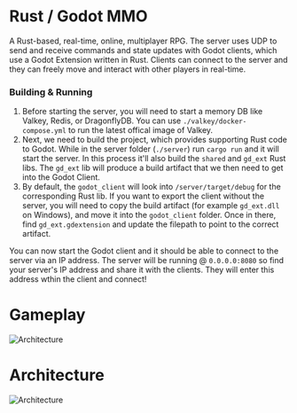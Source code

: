 # Rust / Godot MMO
A Rust-based, real-time, online, multiplayer RPG. The server uses UDP to send and receive commands and state updates with Godot clients, which use a Godot Extension written in Rust. Clients can connect to the server and they can freely move and interact with other players in real-time.

### Building & Running
1. Before starting the server, you will need to start a memory DB like Valkey, Redis, or DragonflyDB. You can use `./valkey/docker-compose.yml` to run the latest offical image of Valkey.
2. Next, we need to build the project, which provides supporting Rust code to Godot. While in the server folder (`./server`) run `cargo run` and it will start the server. In this process it'll also build the `shared` and `gd_ext` Rust libs. The `gd_ext` lib will produce a build artifact that we then need to get into the Godot Client.
3. By default, the `godot_client` will look into `/server/target/debug` for the corresponding Rust lib. If you want to export the client without the server, you will need to copy the build artifact (for example `gd_ext.dll` on Windows), and move it into the `godot_client` folder. Once in there, find `gd_ext.gdextension` and update the filepath to point to the correct artifact.

You can now start the Godot client and it should be able to connect to the server via an IP address. The server will be running @ `0.0.0.0:8080` so find your server's IP address and share it with the clients. They will enter this address wthin the client and connect!


# Gameplay
![Architecture](https://imgur.com/a/cfaNyT6)

# Architecture
![Architecture](https://i.imgur.com/KOXNykq.png)
